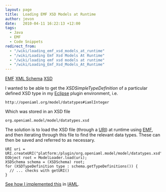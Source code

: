 ```yaml
---
layout: page
title:  Loading EMF XSD Models at Runtime
author: jevon
date:   2010-04-11 16:22:13 +12:00
tags:
  - Java
  - EMF
  - Code Snippets
redirect_from:
  - "/wiki/loading_emf_xsd_models_at_runtime"
  - "/wiki/Loading Emf Xsd Models At Runtime"
  - "/wiki/loading emf xsd models at runtime"
  - "/wiki/Loading_Emf_Xsd_Models_At_Runtime"
---
```


[EMF](EMF.md) [XML Schema](xml-schema.md) [XSD](xsd.md)

I wanted to be able to get the _XSDSimpleTypeDefinition_ of a particular defined XSD type in my [Eclipse](Eclipse.md) plugin environment, i.e.

`http://openiaml.org/model/datatypes#iamlInteger`

Which was stored in an XSD file

`org.openiaml.model/model/datatypes.xsd`

The solution is to load the XSD file (through a [URI](uri.md)) at runtime using [EMF](EMF.md), and then iterating through this file to find the relevant data types. These can then be saved and referred to as necessary.

```
URI uri = URI.createURI("platform:/plugin/org.openiaml.model/model/datatypes.xsd");
EObject root = ModelLoader.load(uri);
XSDSchema schema = (XSDSchema) root;
for (XSDTypeDefinition type : schema.getTypeDefinitions()) {
  // ... checks with getURI()
}
```

<a href="http://code.google.com/p/iaml/source/browse/trunk/org.openiaml.model/src/org/openiaml/model/datatypes/BuiltinDataTypes.java?spec=svn1878&r=1878#111">See how I implemented this</a> in [IAML](IAML.md).
